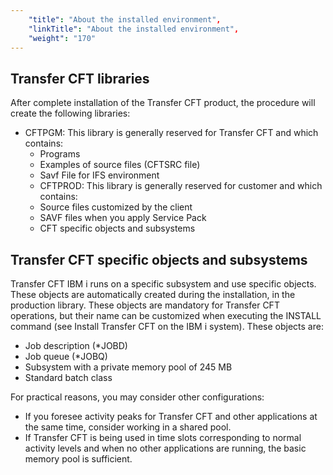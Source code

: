 ```yaml
---
    "title": "About the installed environment",
    "linkTitle": "About the installed environment",
    "weight": "170"
---
```

Transfer CFT libraries
----------------------

After complete installation of the Transfer CFT product, the procedure will create the following libraries:

- CFTPGM: This library is generally reserved for Transfer CFT and which contains:
    -   Programs
    -   Examples of source files (CFTSRC file)
    -   Savf File for IFS environment
    -   CFTPROD: This library is generally reserved for customer and which contains:
    -   Source files customized by the client
    -   SAVF files when you apply Service Pack
    -   CFT specific objects and subsystems

Transfer CFT specific objects and subsystems
--------------------------------------------

Transfer CFT IBM i runs on a specific subsystem and use specific objects. These objects are automatically created during the installation, in the production library. These objects are mandatory for Transfer CFT operations, but their name can be customized when executing the INSTALL command (see Install Transfer CFT on the IBM i system). These objects are:

- Job description (\*JOBD)
- Job queue (\*JOBQ)
- Subsystem with a private memory pool of 245 MB
- Standard batch class

For practical reasons, you may consider other configurations:

- If you foresee activity peaks for Transfer CFT and other applications at the same time, consider working in a shared pool.
- If Transfer CFT is being used in time slots corresponding to normal activity levels and when no other applications are running, the basic memory pool is sufficient.
